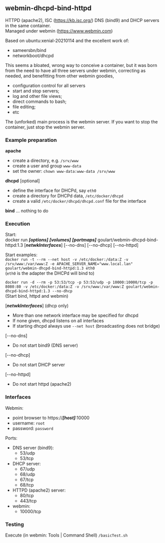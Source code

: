 ## webmin-dhcpd-bind-httpd

HTTPD (apache2), ISC (https://kb.isc.org/) DNS (bind9) and DHCP servers in the same container. \
Managed under webmin (https://www.webmin.com)

Based on ubuntu:xenial-20210114 and the excellent work of:
  - sameersbn/bind
  - networkboot/dhcpd

This seems a bloated, wrong way to conceive a container, but it was
born from the need to have all three servers under webmin, correcting as
needed, and benefitting from other webmin goodies,
  - configuration control for all servers
  - start and stop servers;
  - log and other file views;
  - direct commands to bash;
  - file editing;
  - etc

The (unforked) main process is the webmin server.
If you want to stop the container, just stop the webmin server.

### Example preparation

**apache**
  - create a directory, e.g. `/srv/www`
  - create a user and group `www-data`
  - set the owner: `chown www-data:www-data /srv/www`

**dhcpd** [optional]
  - define the interface for DHCPd, say `eth0`
  - create a directory for DHCPd data, `/etc/docker/dhcpd`
  - create a valid `/etc/docker/dhcpd/dhcpd.conf` file for the interface

**bind** ... nothing to do

### Execution
Start: \
  docker  run  ***[options]***  ***[volumes]***  ***[portmaps]***  goulart/webmin-dhcpd-bind-httpd:1.3 [***netwkInterfaces***]  [--no-dns]  [--no-dhcp]  [--no-httpd]

Start examples: \
  `docker run -t --rm --net host -v /etc/docker:/data:Z -v /srv/www:/var/www:Z -e APACHE_SERVER_NAME="www.local.lan" goulart/webmin-dhcpd-bind-httpd:1.3 eth0` \
(`eth0` is the adapter the DHCPd will bind to)

  `docker run -d --rm -p 53:53/tcp -p 53:53/udp -p 10000:10000/tcp -p 8080:80 -v /etc/docker:/data:Z -v /srv/www:/var/www:Z goulart/webmin-dhcpd-bind-httpd:1.3 --no-dhcp` \
(Start bind, httpd and webmin)

[***netwkInterfaces***] (dhcp only)
  - More than one network interface may be specified for dhcpd
  - If none given, dhcpd listens on all interfaces
  - If starting dhcpd always use `--net host` (broadcasting does not bridge)

[--no-dns]
  - Do not start bind9 (DNS server)

[--no-dhcp]
  - Do not start DHCP server

[--no-httpd]
  - Do not start httpd (apache2)

### Interfaces
Webmin:
  * point browser to https://***[host]***:10000
  * username: `root`
  * password: `password`

Ports:
  * DNS server (bind9):
    * 53/udp
    * 53/tcp
  * DHCP server:
    * 67/udp
    * 68/udp
    * 67/tcp
    * 68/tcp
  * HTTPD (apache2) server:
    * 80/tcp
    * 443/tcp
  * webmin:
    * 10000/tcp

### Testing
Execute (in webmin: Tools | Command Shell) `/basicTest.sh`
